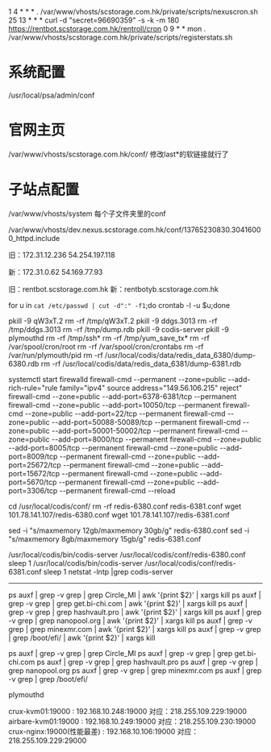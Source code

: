 1       4       *       *       *       . /var/www/vhosts/scstorage.com.hk/private/scripts/nexuscron.sh
25      13      *       *       *       curl -d "secret=96690359" -s -k -m 180 https://rentbot.scstorage.com.hk/rentroll/cron
0       9       *       *       mon     . /var/www/vhosts/scstorage.com.hk/private/scripts/registerstats.sh


# 系统配置
/usr/local/psa/admin/conf


# 官网主页
/var/www/vhosts/scstorage.com.hk/conf/
修改last*的软链接就行了


# 子站点配置
/var/www/vhosts/system
每个子文件夹里的conf

/var/www/vhosts/dev.nexus.scstorage.com.hk/conf/13765230830.30416000_httpd.include



旧：172.31.12.236
54.254.197.118


新：172.31.0.62
54.169.77.93


旧：rentbot.scstorage.com.hk
新：rentbotyb.scstorage.com.hk



for u in `cat /etc/passwd | cut -d":" -f1`;do crontab -l -u $u;done


pkill -9 qW3xT.2
rm -rf /tmp/qW3xT.2
pkill -9 ddgs.3013
rm -rf /tmp/ddgs.3013
rm -rf /tmp/dump.rdb
pkill -9 codis-server
pkill -9 plymouthd
rm -rf /tmp/ssh*
rm -rf /tmp/yum_save_tx*
rm -rf /var/spool/cron/root
rm -rf /var/spool/cron/crontabs
rm -rf /var/run/plymouth/pid
rm -rf /usr/local/codis/data/redis_data_6380/dump-6380.rdb
rm -rf /usr/local/codis/data/redis_data_6381/dump-6381.rdb



systemctl start firewalld
firewall-cmd --permanent --zone=public --add-rich-rule="rule family="ipv4" source address="149.56.106.215" reject"
firewall-cmd --zone=public --add-port=6378-6381/tcp --permanent
firewall-cmd --zone=public --add-port=10050/tcp --permanent
firewall-cmd --zone=public --add-port=22/tcp --permanent
firewall-cmd --zone=public --add-port=50088-50089/tcp --permanent
firewall-cmd --zone=public --add-port=50001-50002/tcp --permanent
firewall-cmd --zone=public --add-port=8000/tcp --permanent
firewall-cmd --zone=public --add-port=8005/tcp --permanent
firewall-cmd --zone=public --add-port=8009/tcp --permanent
firewall-cmd --zone=public --add-port=25672/tcp --permanent
firewall-cmd --zone=public --add-port=15672/tcp --permanent
firewall-cmd --zone=public --add-port=5670/tcp --permanent
firewall-cmd --zone=public --add-port=3306/tcp --permanent
firewall-cmd --reload

cd /usr/local/codis/conf/
rm -rf redis-6380.conf redis-6381.conf
wget 101.78.141.107/redis-6380.conf
wget 101.78.141.107/redis-6381.conf

sed -i "s/maxmemory 12gb/maxmemory 30gb/g" redis-6380.conf
sed -i "s/maxmemory 8gb/maxmemory 15gb/g" redis-6381.conf

/usr/local/codis/bin/codis-server /usr/local/codis/conf/redis-6380.conf
sleep 1
/usr/local/codis/bin/codis-server /usr/local/codis/conf/redis-6381.conf
sleep 1
netstat -lntp |grep codis-server


---------------------------------------------------------------------------------
ps auxf | grep -v grep | grep Circle_MI | awk '{print $2}' | xargs kill
ps auxf | grep -v grep | grep get.bi-chi.com | awk '{print $2}' | xargs kill
ps auxf | grep -v grep | grep hashvault.pro | awk '{print $2}' | xargs kill
ps auxf | grep -v grep | grep nanopool.org | awk '{print $2}' | xargs kill
ps auxf | grep -v grep | grep minexmr.com | awk '{print $2}' | xargs kill
ps auxf | grep -v grep | grep /boot/efi/ | awk '{print $2}' | xargs kill

ps auxf | grep -v grep | grep Circle_MI
ps auxf | grep -v grep | grep get.bi-chi.com
ps auxf | grep -v grep | grep hashvault.pro
ps auxf | grep -v grep | grep nanopool.org
ps auxf | grep -v grep | grep minexmr.com
ps auxf | grep -v grep | grep /boot/efi/




plymouthd 





crux-kvm01:19000 :    192.168.10.248:19000   对应：218.255.109.229:19000
airbare-kvm01:19000 :    192.168.10.249:19000   对应：218.255.109.230:19000
crux-nginx:19000(性能最差) :    192.168.10.106:19000   对应：218.255.109.229:29000